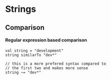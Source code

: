 # Strings


## Comparison
#### Regular expression based comparison
```
val string = "development"
string similarTo "dev*"

// this is a more prefered syntax compared to 
// the first two and makes more sense
string ~= "dev*"
```